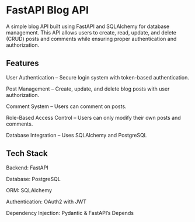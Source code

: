 # FastAPI Blog API 
A simple blog API built using FastAPI and SQLAlchemy for database management. This API allows users to create, read, update, and delete (CRUD) posts and comments while ensuring proper authentication and authorization.

## Features

User Authentication – Secure login system with token-based authentication.

Post Management – Create, update, and delete blog posts with user authorization.

Comment System – Users can comment on posts.

Role-Based Access Control – Users can only modify their own posts and comments.

Database Integration – Uses SQLAlchemy and PostgreSQL

## Tech Stack
Backend: FastAPI

Database: PostgreSQL

ORM: SQLAlchemy

Authentication: OAuth2 with JWT

Dependency Injection: Pydantic & FastAPI’s Depends

